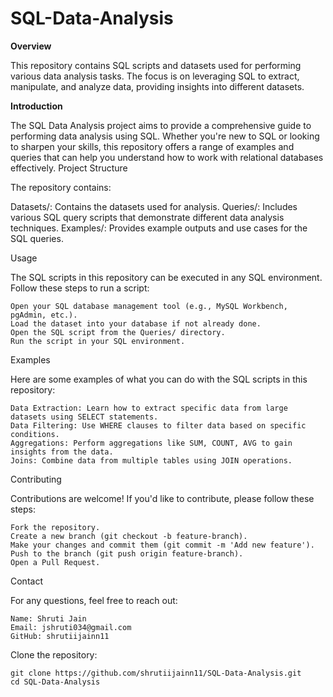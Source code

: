 # SQL-Data-Analysis

**Overview**

This repository contains SQL scripts and datasets used for performing various data analysis tasks. The focus is on leveraging SQL to extract, manipulate, and analyze data, providing insights into different datasets.

**Introduction**

The SQL Data Analysis project aims to provide a comprehensive guide to performing data analysis using SQL. Whether you're new to SQL or looking to sharpen your skills, this repository offers a range of examples and queries that can help you understand how to work with relational databases effectively.
Project Structure

The repository contains:

Datasets/: Contains the datasets used for analysis.
Queries/: Includes various SQL query scripts that demonstrate different data analysis techniques.
Examples/: Provides example outputs and use cases for the SQL queries.


Usage

The SQL scripts in this repository can be executed in any SQL environment. Follow these steps to run a script:

    Open your SQL database management tool (e.g., MySQL Workbench, pgAdmin, etc.).
    Load the dataset into your database if not already done.
    Open the SQL script from the Queries/ directory.
    Run the script in your SQL environment.

Examples

Here are some examples of what you can do with the SQL scripts in this repository:

    Data Extraction: Learn how to extract specific data from large datasets using SELECT statements.
    Data Filtering: Use WHERE clauses to filter data based on specific conditions.
    Aggregations: Perform aggregations like SUM, COUNT, AVG to gain insights from the data.
    Joins: Combine data from multiple tables using JOIN operations.

Contributing

Contributions are welcome! If you'd like to contribute, please follow these steps:

    Fork the repository.
    Create a new branch (git checkout -b feature-branch).
    Make your changes and commit them (git commit -m 'Add new feature').
    Push to the branch (git push origin feature-branch).
    Open a Pull Request.

Contact

For any questions, feel free to reach out:

    Name: Shruti Jain
    Email: jshruti034@gmail.com
    GitHub: shrutiijainn11

Clone the repository:

    git clone https://github.com/shrutiijainn11/SQL-Data-Analysis.git
    cd SQL-Data-Analysis
